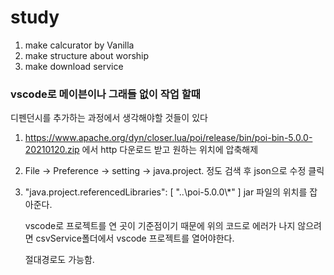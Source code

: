 # study

1. make calcurator by Vanilla
2. make structure about worship
3. make download service

### vscode로 메이븐이나 그래들 없이 작업 할때

디펜던시를 추가하는 과정에서 생각해야할 것들이 있다

1. https://www.apache.org/dyn/closer.lua/poi/release/bin/poi-bin-5.0.0-20210120.zip 에서 http 다운로드 받고 원하는 위치에 압축해제
2. File -> Preference -> setting -> java.project. 정도 검색 후 json으로 수정 클릭
3. "java.project.referencedLibraries": [
   "..\\poi-5.0.0\\*"
   ] jar 파일의 위치를 잡아준다.

   vscode로 프로젝트를 연 곳이 기준점이기 때문에 위의 코드로 에러가 나지 않으려면 csvService폴더에서 vscode 프로젝트를 열어야한다.

   절대경로도 가능함.
